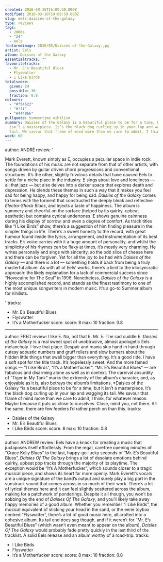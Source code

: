 ```yaml
---
created: 2016-08-10T16:00:30.000Z
modified: 2018-03-10T19:08:59.000Z
slug: eels-daisies-of-the-galaxy
type: reviews
tags:
  - 2000s
  - "24"
  - eels
featuredimage: 2016/08/Daisies-of-the-Galaxy.jpg
artist: Eels
album: Daisies of the Galaxy
essentialtracks: ""
favouritetracks:
  - Mr. E's Beautiful Blues
  - Flyswatter
  - I Like Birds
totalscore:
  given: 24
  possible: 30
  fraction: 0.8
colours:
  - "#f54522"
  - "#fff"
  - "#444066"
pullquote: Summertime nihilism
summary: Daisies of the Galaxy is a beautiful place to be for a time, but it
  isn’t a masterpiece. It’s the black dog curling up in your lap and wagging its
  tail. We savour that frame of mind more than we care to admit, I think.
week: 65
---
```

author: ANDRÉ
review: '<div class="_d97"><p>Mark Everett, known simply as E, occupies a
  peculiar space in indie rock. The foundations of his music are not separate
  from that of other artists, with songs driven by guitar driven chord
  progressions and conventional structures. It’s the other, slightly frivolous
  details that have caused Eels to settle for a niche place in the industry. E
  sings about love and loneliness — all that jazz — but also delves into a
  darker space that explores death and depression. He blends these themes in
  such a way that it makes you feel sad for being happy, and happy for being
  sad. <em>Daisies of the Galaxy</em> comes to terms with the torment that
  constructed the deeply bleak and reflective <em>Electro-Shock Blues</em>, and
  injects a taste of happiness. The album is summery and cheerful on the surface
  (helped by its quirky, upbeat aesthetic) but contains cynical undertones. E
  shows genuine calmness during his display of sorrow, and even a degree of
  comfort. As track titles like “I Like Birds” show, there’s a suggestion of him
  finding pleasure in the simpler things in life. There’s a sweet
  honesty&nbsp;to the record, with great humour found inside the lyrics,
  arrangement, and instrumentation of its best tracks. E’s voice carries with it
  a huge amount of personality, and whilst the simplicity of his rhymes can be
  flaky at times, it’s mostly very charming. He writes personally and sings with
  sincerity, so the odd slice of cheese here and there can be forgiven. Yet for
  all the joy to be had with <em>Daisies of the Galaxy —&nbsp;</em>and there is
  a lot — something holds it back from being a truly masterful album. As with
  all of Eels’ works, there’s a limit to the idiosyncratic approach: the likely
  explanation for a lack of commercial success since “Novocaine for The Soul” in
  1996. Nonetheless, <em>Daisies of the Galaxy</em> is a highly accomplished
  record, and stands as the finest testimony to one of the most unique
  songwriters in modern music. It’s a go-to Summer album for
  nihilists.</p></div>'
tracks:
  - Mr. E’s Beautiful Blues
  - ­Flyswatter
  - ­It’s a Motherfucker
score:
  score: 8
  max: 10
  fraction: 0.8
---
author: FRED
review: I like E. No, not that E. Mr. E. The sad cuddle E. *Daisies of the
  Galaxy* is a real sweet spot of unobtrusive, almost apologetic Eels
  melancholy. I love that place. Despair and mania skip hand in hand through
  cutesy acoustic numbers and gruff rollers and slow burners about the hidden
  little things that swell bigger than everything. It’s a good ride. I have a
  soft spot for the title track. It’s hopelessly sweet. And the more famed songs
  — “I Like Birds”, “It’s a Motherfucker”, “Mr. E’s Beautiful Blues” — are
  fabulous and disarming alone as well as in context. The carnival absurdity of
  “Tiger in My Tank” marks the extremity of the album’s character, and, as
  enjoyable as it is, also betrays the album’s limitations. *Daisies of the
  Galaxy *is a beautiful place to be for a time, but it isn’t a masterpiece.
  It’s the black dog curling up in your lap and wagging its tail. We savour that
  frame of mind more than we care to admit, I think, for whatever reason. Maybe
  because it puts us close to ourselves. Close, mind you, not there. All the
  same, there are few feeders I’d rather perch on than this.
tracks:
  - Daisies of the Galaxy
  - ­Mr. E’s Beautiful Blues
  - ­I Like Birds
score:
  score: 8
  max: 10
  fraction: 0.8
---
author: ANDREW
review: Eels have a knack for creating a music that juxtaposes itself
  effortlessly. From the regal, carefree opening minutes of “Grace Kelly Blues”
  to the last, happy-go-lucky seconds of “Mr. E’s Beautiful Blues”, *Daisies Of
  The Galaxy* brings a lot of desolate emotions behind quirky, upbeat pop tracks
  through the majority of its playtime. The exception would be “It’s A
  Motherfucker”, which sounds closer to a tragic musical piece, and shows its
  heart far more openly. Mark Everett’s vocals are a unique signature of the
  band’s output and surely play a big part in the sunstruck sound that comes
  across in so much of their work. There’s a lot of lyrical themes here and it
  can feel slightly scattered across the album, making for a patchwork of
  ponderings. Despite it all though, you won’t be sobbing by the end of *Daisies
  Of The Galaxy*, and you’ll likely take away happy memories of a good album.
  Whether you remember “I Like Birds”, the musical equivalent of sticking your
  head in the sand, or the eerie toybox centred “Flyswatter”, there’s a lot of
  good music here, all crafted into a cohesive album. Its tail end does sag
  though, and if it weren’t for “Mr. E’s Beautiful Blues” (which wasn’t even
  meant to appear on the album), *Daisies Of The Galaxy* would probably fade
  pretty quickly in the last third of the tracklist. A solid Eels release and an
  album worthy of a road-trip.
tracks:
  - I Like Birds
  - ­Flyswatter
  - ­It’s a Motherfucker
score:
  score: 8
  max: 10
  fraction: 0.8
